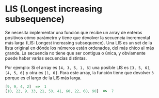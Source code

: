 # LIS (Longest increasing subsequence)

Se necesita implementar una función que recibe un array de enteros positivos cómo parámetro y tiene que devolver la secuencia incremental más larga (LIS: Longest increasing subsequence). Una LIS es un set de la lista original en dónde los números están ordenados, del más chico al más grande. La secuencia no tiene que ser contigua o única, y obviamente puede haber varias secuencias distintas.

Por ejemplo: Si el array es `[4, 3, 5, 1, 6]` una posible LIS es `[3, 5, 6]`, `[4, 5, 6]` y otra es `[1, 6]`. Para este array, la función tiene que devolver `3` porque es el largo de la LIS más larga.

```js
[9, 9, 4, 2]  =>  1
[10, 22, 9, 33, 21, 50, 41, 60, 22, 68, 90]  =>  7
```